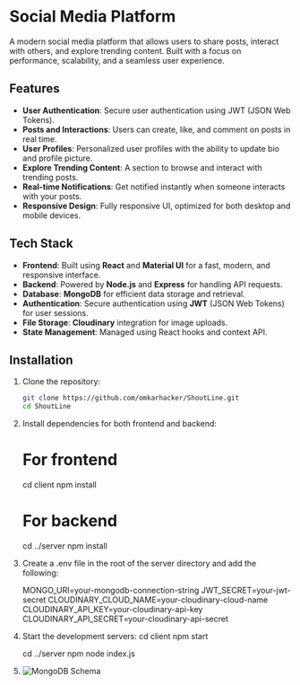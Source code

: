 # Social Media Platform

A modern social media platform that allows users to share posts, interact with others, and explore trending content. Built with a focus on performance, scalability, and a seamless user experience.

## Features

- **User Authentication**: Secure user authentication using JWT (JSON Web Tokens).
- **Posts and Interactions**: Users can create, like, and comment on posts in real time.
- **User Profiles**: Personalized user profiles with the ability to update bio and profile picture.
- **Explore Trending Content**: A section to browse and interact with trending posts.
- **Real-time Notifications**: Get notified instantly when someone interacts with your posts.
- **Responsive Design**: Fully responsive UI, optimized for both desktop and mobile devices.

## Tech Stack

- **Frontend**: Built using **React** and **Material UI** for a fast, modern, and responsive interface.
- **Backend**: Powered by **Node.js** and **Express** for handling API requests.
- **Database**: **MongoDB** for efficient data storage and retrieval.
- **Authentication**: Secure authentication using **JWT** (JSON Web Tokens) for user sessions.
- **File Storage**: **Cloudinary** integration for image uploads.
- **State Management**: Managed using React hooks and context API.

## Installation

1. Clone the repository:
   ```bash
   git clone https://github.com/omkarhacker/ShoutLine.git
   cd ShoutLine

2. Install dependencies for both frontend and backend:
   
   # For frontend
      cd client
      npm install

   # For backend
      cd ../server
      npm install

3. Create a .env file in the root of the server directory and add the following:
   
   MONGO_URI=your-mongodb-connection-string
   JWT_SECRET=your-jwt-secret
   CLOUDINARY_CLOUD_NAME=your-cloudinary-cloud-name
   CLOUDINARY_API_KEY=your-cloudinary-api-key
   CLOUDINARY_API_SECRET=your-cloudinary-api-secret


4. Start the development servers:
   cd client
   npm start

   cd ../server
   npm node index.js

5. 
   ![MongoDB Schema](../twitter/server/sociopedia-schema.png)

